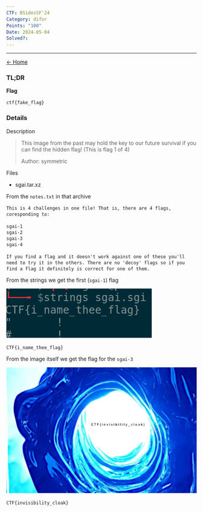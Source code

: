 ```yaml
---
CTF: BSidesSF'24
Category: difor
Points: "100"
Date: 2024-05-04
Solved?:
---
```

----
[<- Home](../../)
### TL;DR

**Flag**

```
ctf{fake_flag}
```

### Details

Description

> This image from the past may hold the key to our future survival if you can find the hidden flag! (This is flag 1 of 4)
> 
> Author: symmetric


Files
- sgai.tar.xz


From the `notes.txt` in that archive

```
This is 4 challenges in one file! That is, there are 4 flags,
coresponding to:

sgai-1
sgai-2
sgai-3
sgai-4

If you find a flag and it doesn't work against one of these you'll
need to try it in the others. There are no 'decoy' flags so if you
find a flag it definitely is correct for one of them.
```

From the strings we get the first (`sgai-1`) flag 

![](assets/Pasted%20image%2020240504184632.png)

```
CTF{i_name_thee_flag}
```

From the image itself we get the flag for the `sgai-3` 

![](assets/Pasted%20image%2020240504185420.png)

```
CTF{invisibility_cloak}
```
